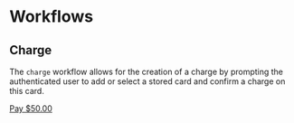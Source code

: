# Workflows

## Charge

The `charge` workflow allows for the creation of a charge by prompting the authenticated user to add or select a stored card and confirm a charge on this card.

<a href="#" onclick="qp.charge(5000); return false">Pay $50.00</a>

